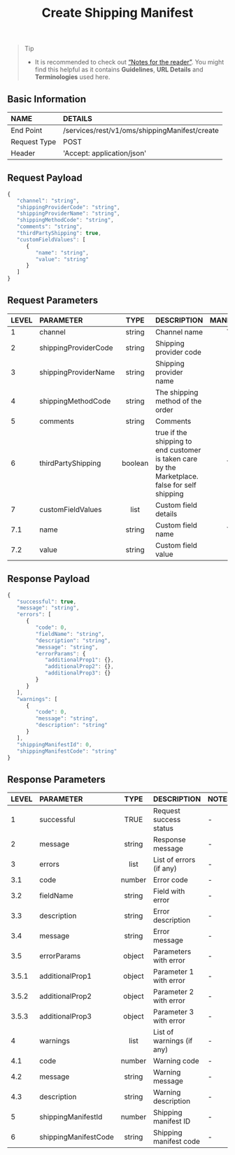 ﻿---
id: shippingmanifest-create
title: Create Shipping Manifest
permalink: docs/shippingmanifest-create.html
---

>Tip
>
> - It is recommended to check out [“Notes for the reader”](/docs/notes-for-reader.html). You might find this helpful as it contains **Guidelines**, **URL Details** and **Terminologies** used here.

## Basic Information

| NAME             | DETAILS                                                                 | 
| :----------------| :---------------------------------------------------------------------  | 
| End Point        | /services/rest/v1/oms/shippingManifest/create                           | 
| Request Type     | POST                                                                     | 
| Header           | 'Accept: application/json'                                               |     




## Request Payload

```js
{
   "channel": "string",
   "shippingProviderCode": "string",
   "shippingProviderName": "string",
   "shippingMethodCode": "string",
   "comments": "string",
   "thirdPartyShipping": true,
   "customFieldValues": [
      {
         "name": "string",
         "value": "string"
      }
   ]
}
```

## Request Parameters

| LEVEL       | PARAMETER            | TYPE   | DESCRIPTION                                                                     | MANDATORY | NOTES                                                                 |
|:-------------|:----------------------|:--------:|:-----------------------------------------|:-----------:|:------------------------| 
| 1     | channel              | string  | Channel name                                                                                   | Yes        | -     | 
| 2     | shippingProviderCode | string  | Shipping provider code                                                                         | No         | -     | 
| 3     | shippingProviderName | string  | Shipping provider name                                                                         | No         | -     | 
| 4     | shippingMethodCode   | string  | The shipping method of the order                                                               | No         | -     | 
| 5     | comments             | string  | Comments                                                                                       | No         | -     | 
| 6     | thirdPartyShipping   | boolean | true if the shipping to end customer is taken care by the Marketplace. false for self shipping | Yes        | -     | 
| 7     | customFieldValues    | list    | Custom field details                                                                           | No         | -     | 
| 7.1   | name                 | string  | Custom field name                                                                              | Yes        | -     | 
| 7.2   | value                | string  | Custom field value                                                                             | No         | -     | 
 
 
 
 


## Response Payload

```js
{
   "successful": true,
   "message": "string",
   "errors": [
      {
         "code": 0,
         "fieldName": "string",
         "description": "string",
         "message": "string",
         "errorParams": {
            "additionalProp1": {},
            "additionalProp2": {},
            "additionalProp3": {}
         }
      }
   ],
   "warnings": [
      {
         "code": 0,
         "message": "string",
         "description": "string"
      }
   ],
   "shippingManifestId": 0,
   "shippingManifestCode": "string"
}
```

## Response Parameters

| LEVEL | PARAMETER            | TYPE   | DESCRIPTION               | NOTES      | 
|:------|:---------------------|:------:|:--------------------------|:-----------| 
| 1     | successful           | TRUE   | Request success status    | -          | 
| 2     | message              | string | Response message          | -          | 
| 3     | errors               | list   | List of errors (if any)   | -          | 
| 3.1   | code                 | number | Error code                | -          | 
| 3.2   | fieldName            | string | Field with error          | -          | 
| 3.3   | description          | string | Error description         | -          | 
| 3.4   | message              | string | Error message             | -          | 
| 3.5   | errorParams          | object | Parameters with error     | -          | 
| 3.5.1 | additionalProp1      | object | Parameter 1 with error    | -          | 
| 3.5.2 | additionalProp2      | object | Parameter 2 with error    | -          | 
| 3.5.3 | additionalProp3      | object | Parameter 3 with error    | -          | 
| 4     | warnings             | list   | List of warnings (if any) | -          | 
| 4.1   | code                 | number | Warning code              | -          | 
| 4.2   | message              | string | Warning message           | -          | 
| 4.3   | description          | string | Warning description       | -          | 
| 5     | shippingManifestId   | number | Shipping manifest ID      | -          | 
| 6     | shippingManifestCode | string | Shipping manifest code    | -          | 
 

 




